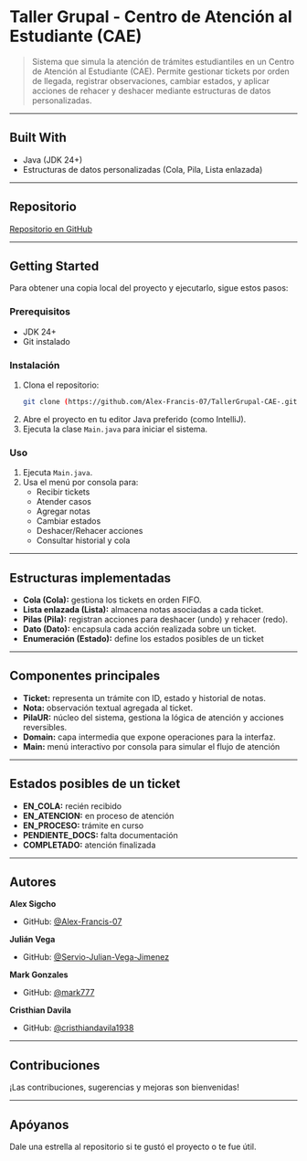 <a name="readme-top"></a>

# Taller Grupal - Centro de Atención al Estudiante (CAE)

> Sistema que simula la atención de trámites estudiantiles en un Centro de Atención al Estudiante (CAE). Permite gestionar tickets por orden de llegada, registrar observaciones, cambiar estados, y aplicar acciones de rehacer y deshacer mediante estructuras de datos personalizadas.

---

## Built With

* Java (JDK 24+)
* Estructuras de datos personalizadas (Cola, Pila, Lista enlazada)

---

## Repositorio

[Repositorio en GitHub](https://github.com/Alex-Francis-07/TallerGrupal-CAE-)

---

## Getting Started

Para obtener una copia local del proyecto y ejecutarlo, sigue estos pasos:

### Prerequisitos

* JDK 24+
* Git instalado

### Instalación

1.  Clona el repositorio:
    ```sh
    git clone (https://github.com/Alex-Francis-07/TallerGrupal-CAE-.git)
    ```
2.  Abre el proyecto en tu editor Java preferido (como IntelliJ).
3.  Ejecuta la clase `Main.java` para iniciar el sistema.

### Uso

1.  Ejecuta `Main.java`.
2.  Usa el menú por consola para:
    * Recibir tickets
    * Atender casos
    * Agregar notas
    * Cambiar estados
    * Deshacer/Rehacer acciones
    * Consultar historial y cola

---

## Estructuras implementadas

* **Cola (Cola):** gestiona los tickets en orden FIFO.
* **Lista enlazada (Lista):** almacena notas asociadas a cada ticket.
* **Pilas (Pila):** registran acciones para deshacer (undo) y rehacer (redo).
* **Dato (Dato):** encapsula cada acción realizada sobre un ticket.
* **Enumeración (Estado):** define los estados posibles de un ticket

---

## Componentes principales

* **Ticket:** representa un trámite con ID, estado y historial de notas.
* **Nota:** observación textual agregada al ticket.
* **PilaUR:** núcleo del sistema, gestiona la lógica de atención y acciones reversibles.
* **Domain:** capa intermedia que expone operaciones para la interfaz.
* **Main:** menú interactivo por consola para simular el flujo de atención

---

## Estados posibles de un ticket

* **EN_COLA:** recién recibido
* **EN_ATENCION:** en proceso de atención
* **EN_PROCESO:** trámite en curso
* **PENDIENTE_DOCS:** falta documentación
* **COMPLETADO:** atención finalizada

---

## Autores

**Alex Sigcho**
* GitHub: [@Alex-Francis-07](https://github.com/Alex-Francis-07)

**Julián Vega**
* GitHub: [@Servio-Julian-Vega-Jimenez](https://github.com/ServioVega)

**Mark Gonzales**
* GitHub: [@mark777](https://github.com/Mark777g)

**Cristhian Davila**
* GitHub: [@cristhiandavila1938](https://github.com/cristhiandavila1938)

---

## Contribuciones

¡Las contribuciones, sugerencias y mejoras son bienvenidas!

---

## Apóyanos

Dale una estrella al repositorio si te gustó el proyecto o te fue útil.
